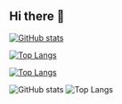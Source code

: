 
## Hi there 👋


[![GitHub stats](https://github-readme-stats.vercel.app/api?username=mengdebiao&show_icons=true&count_private=true)](https://github.com/anuraghazra/github-readme-stats)

[![Top Langs](https://github-readme-stats.vercel.app/api/top-langs/?username=mengdebiao)](https://github.com/anuraghazra/github-readme-stats)

[![Top Langs](https://github-readme-stats.vercel.app/api/top-langs/?username=mengdebiao&layout=compact)](https://github.com/anuraghazra/github-readme-stats)


<img src="https://camo.githubusercontent.com/9d8e8460bedb98da5fc32f728d5d08cf39d6027dd82c0a1e9042767c48be466f/68747470733a2f2f6769746875622d726561646d652d73746174732e76657263656c2e6170702f6170693f757365726e616d653d6d656e6764656269616f2673686f775f69636f6e733d74727565" alt="GitHub stats" data-canonical-src="https://github-readme-stats.vercel.app/api?username=mengdebiao&amp;show_icons=true" style="max-width: 100%;">

<img src="https://camo.githubusercontent.com/e76e01450de765bbbac3dccf6ba61e98f4f57ad942c297d07eb97ebb9791de72/68747470733a2f2f6769746875622d726561646d652d73746174732e76657263656c2e6170702f6170692f746f702d6c616e67732f3f757365726e616d653d6d656e6764656269616f" alt="Top Langs" data-canonical-src="https://github-readme-stats.vercel.app/api/top-langs/?username=mengdebiao" style="max-width: 100%;">

<!--
**mengdebiao/mengdebiao** is a ✨ _special_ ✨ repository because its `README.md` (this file) appears on your GitHub profile.

Here are some ideas to get you started:

- 🔭 I’m currently working on ...
- 🌱 I’m currently learning ...
- 👯 I’m looking to collaborate on ...
- 🤔 I’m looking for help with ...
- 💬 Ask me about ...
- 📫 How to reach me: ...
- 😄 Pronouns: ...
- ⚡ Fun fact: ...
-->
